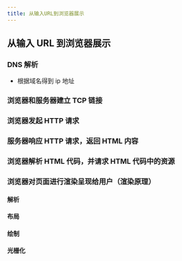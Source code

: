 ```yaml
---
title: 从输入URL到浏览器展示
---
```


## 从输入 URL 到浏览器展示

### DNS 解析

- 根据域名得到 ip 地址

### 浏览器和服务器建立 TCP 链接

### 浏览器发起 HTTP 请求

### 服务器响应 HTTP 请求，返回 HTML 内容

### 浏览器解析 HTML 代码，并请求 HTML 代码中的资源

### 浏览器对页面进行渲染呈现给用户（渲染原理）

#### 解析

#### 布局

#### 绘制

#### 光栅化
